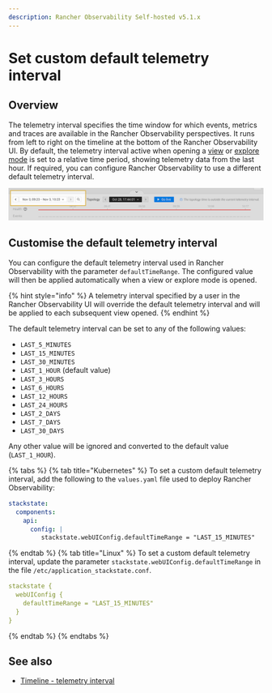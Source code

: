 ```yaml
---
description: Rancher Observability Self-hosted v5.1.x 
---
```


# Set custom default telemetry interval

## Overview

The telemetry interval specifies the time window for which events, metrics and traces are available in the Rancher Observability perspectives. It runs from left to right on the timeline at the bottom of the Rancher Observability UI. By default, the telemetry interval active when opening a [view](/use/stackstate-ui/views/about_views.md) or [explore mode](/use/stackstate-ui/explore_mode.md) is set to a relative time period, showing telemetry data from the last hour. If required, you can configure Rancher Observability to use a different default telemetry interval.

![Telemetry interval](../../.gitbook/assets/v51_telemetry_interval.png)

## Customise the default telemetry interval

You can configure the default telemetry interval used in Rancher Observability with the parameter `defaultTimeRange`. The configured value will then be applied automatically when a view or explore mode is opened.

{% hint style="info" %}
A telemetry interval specified by a user in the Rancher Observability UI will override the default telemetry interval and will be applied to each subsequent view opened.
{% endhint %}

The default telemetry interval can be set to any of the following values:
- `LAST_5_MINUTES`
- `LAST_15_MINUTES`
- `LAST_30_MINUTES`
- `LAST_1_HOUR` (default value)
- `LAST_3_HOURS`
- `LAST_6_HOURS`
- `LAST_12_HOURS`
- `LAST_24_HOURS`
- `LAST_2_DAYS`
- `LAST_7_DAYS`
- `LAST_30_DAYS`
 
Any other value will be ignored and converted to the default value (`LAST_1_HOUR`).

{% tabs %}
{% tab title="Kubernetes" %}
To set a custom default telemetry interval, add the following to the `values.yaml` file used to deploy Rancher Observability:
```yaml
stackstate:
  components:
    api:
      config: |
         stackstate.webUIConfig.defaultTimeRange = "LAST_15_MINUTES"

```
{% endtab %}
{% tab title="Linux" %}
To set a custom default telemetry interval, update the parameter `stackstate.webUIConfig.defaultTimeRange` in the file `/etc/application_stackstate.conf`.

```yaml
stackstate {
  webUIConfig {
    defaultTimeRange = "LAST_15_MINUTES"
  }
}
```
{% endtab %}
{% endtabs %}

## See also

* [Timeline - telemetry interval](/use/stackstate-ui/timeline-time-travel.md#telemetry-interval)
